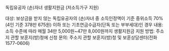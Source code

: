 독립유공자 (손)자녀 생활지원금 (저소득가구 지원)

대상: 보상금을 받지 않는 독립유공자의 (손)자녀 중 소득인정액이 기준 중위소득 70%(4인 기준 378만 675원) 이하 또는 기초연금수급자(단독 또는 부부세대)인 경우
내용: 소득 수준에 따라 매월 34만 5,000원~47만 8,000원까지 생활지원금 지원
방법: 주소지 관할 보훈지(방)청에 신청
문의: 주소지 관할 보훈지(방)청 및 보훈상담센터(전화 1577-0606)
